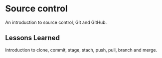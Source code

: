 # Source control

An introduction to source control, Git and GitHub.


## Lessons Learned

Introduction to clone, commit, stage, stach, push, pull, branch and merge.

